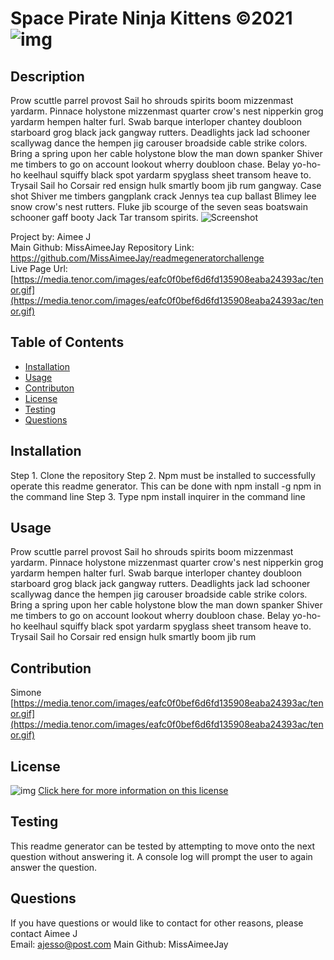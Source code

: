 # Space Pirate Ninja Kittens ©2021 ![img](https://img.shields.io/badge/license-agpl%20v3.0-blue)

## Description
Prow scuttle parrel provost Sail ho shrouds spirits boom mizzenmast yardarm. Pinnace holystone mizzenmast quarter crow's nest nipperkin grog yardarm hempen halter furl. Swab barque interloper chantey doubloon starboard grog black jack gangway rutters.  Deadlights jack lad schooner scallywag dance the hempen jig carouser broadside cable strike colors. Bring a spring upon her cable holystone blow the man down spanker Shiver me timbers to go on account lookout wherry doubloon chase. Belay yo-ho-ho keelhaul squiffy black spot yardarm spyglass sheet transom heave to.  Trysail Sail ho Corsair red ensign hulk smartly boom jib rum gangway. Case shot Shiver me timbers gangplank crack Jennys tea cup ballast Blimey lee snow crow's nest rutters. Fluke jib scourge of the seven seas boatswain schooner gaff booty Jack Tar transom spirits. ![Screenshot](https://i.pinimg.com/originals/50/6a/59/506a590c736f02589fb160360d55b467.jpg)

Project by: Aimee J  
Main Github: MissAimeeJay
Repository Link: https://github.com/MissAimeeJay/readmegeneratorchallenge  
Live Page Url:  
[https://media.tenor.com/images/eafc0f0bef6d6fd135908eaba24393ac/tenor.gif](https://media.tenor.com/images/eafc0f0bef6d6fd135908eaba24393ac/tenor.gif)

## Table of Contents

* [Installation](#installation)
* [Usage](#usage)
* [Contributon](#credits)
* [License](#license)
* [Testing](#testing)
* [Questions](#questions)

## Installation
Step 1. Clone the repository Step 2. Npm must be installed to successfully operate this readme generator.  This can be done with     npm install -g npm     in the command line Step 3.  Type    npm install inquirer    in the command line

## Usage 
Prow scuttle parrel provost Sail ho shrouds spirits boom mizzenmast yardarm. Pinnace holystone mizzenmast quarter crow's nest nipperkin grog yardarm hempen halter furl. Swab barque interloper chantey doubloon starboard grog black jack gangway rutters.  Deadlights jack lad schooner scallywag dance the hempen jig carouser broadside cable strike colors. Bring a spring upon her cable holystone blow the man down spanker Shiver me timbers to go on account lookout wherry doubloon chase. Belay yo-ho-ho keelhaul squiffy black spot yardarm spyglass sheet transom heave to.  Trysail Sail ho Corsair red ensign hulk smartly boom jib rum 

## Contribution
Simone  
[https://media.tenor.com/images/eafc0f0bef6d6fd135908eaba24393ac/tenor.gif](https://media.tenor.com/images/eafc0f0bef6d6fd135908eaba24393ac/tenor.gif)

## License
![img](https://img.shields.io/badge/license-agpl%20v3.0-blue)
[Click here for more information on this license](https://choosealicense.com/licenses/agpl-3.0)


## Testing
This readme generator can be tested by attempting to move onto the next question without answering it.  A console log will prompt the user to again answer the question.

## Questions
If you have questions or would like to contact for other reasons, please contact
Aimee J  
Email: ajesso@post.com
Main Github: MissAimeeJay
